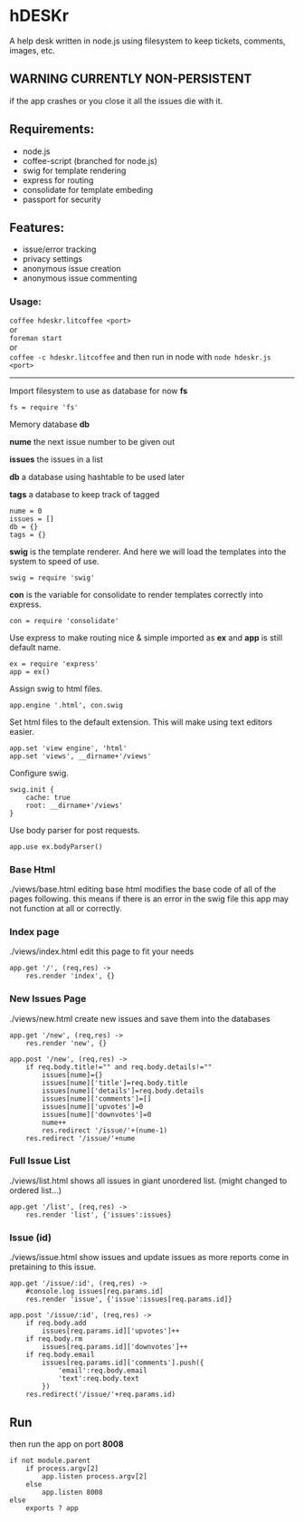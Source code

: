 # hDESKr
A help desk written in node.js using filesystem to keep tickets, comments, images, etc.

## WARNING CURRENTLY NON-PERSISTENT
if the app crashes or you close it all the issues die with it.

## Requirements:
- node.js
- coffee-script (branched for node.js)
- swig for template rendering
- express for routing
- consolidate for template embeding
- passport for security

## Features:
- issue/error tracking
- privacy settings
 - anonymous issue creation
 - anonymous issue commenting

### Usage:
`coffee hdeskr.litcoffee <port>`  
or  
`foreman start`  
or  
`coffee -c hdeskr.litcoffee` and then run in node with `node hdeskr.js <port>`

<hr />

Import filesystem to use as database for now **fs**

    fs = require 'fs'

Memory database **db**

**nume** the next issue number to be given out

**issues** the issues in a list

**db** a database using hashtable to be used later

**tags** a database to keep track of tagged

    nume = 0
    issues = []
    db = {}
    tags = {}

**swig** is the template renderer. And here we will
load the templates into the system to speed of use.

    swig = require 'swig'

**con** is the variable for consolidate to
render templates correctly into express.

    con = require 'consolidate'

Use express to make routing nice & simple
imported as **ex** and **app** is still
default name.

    ex = require 'express'
    app = ex()

Assign swig to html files.

    app.engine '.html', con.swig

Set html files to the default extension.
This will make using text editors easier.

    app.set 'view engine', 'html'
    app.set 'views', __dirname+'/views'

Configure swig.

    swig.init {
        cache: true
        root: __dirname+'/views'
    }


Use body parser for post requests.

    app.use ex.bodyParser()

### Base Html
./views/base.html
editing base html modifies the base code of all of the pages following.
this means if there is an error in the swig file this app may not function at all or correctly.

### Index page
./views/index.html
edit this page to fit your needs

    app.get '/', (req,res) ->
        res.render 'index', {}

### New Issues Page
./views/new.html
create new issues and save them into the databases

    app.get '/new', (req,res) ->
        res.render 'new', {}

    app.post '/new', (req,res) ->
        if req.body.title!="" and req.body.details!=""
            issues[nume]={}
            issues[nume]['title']=req.body.title
            issues[nume]['details']=req.body.details
            issues[nume]['comments']=[]
            issues[nume]['upvotes']=0
            issues[nume]['downvotes']=0
            nume++
            res.redirect '/issue/'+(nume-1)
        res.redirect '/issue/'+nume

### Full Issue List
./views/list.html
shows all issues in giant unordered list. (might changed to ordered list...)

    app.get '/list', (req,res) ->
        res.render 'list', {'issues':issues}

### Issue (id)
./views/issue.html
show issues and update issues as more reports come in pretaining to this issue.

    app.get '/issue/:id', (req,res) ->
        #console.log issues[req.params.id]
        res.render 'issue', {'issue':issues[req.params.id]}
    
    app.post '/issue/:id', (req,res) ->
        if req.body.add
            issues[req.params.id]['upvotes']++
        if req.body.rm
            issues[req.params.id]['downvotes']++
        if req.body.email
            issues[req.params.id]['comments'].push({
                'email':req.body.email
                'text':req.body.text
            })
        res.redirect('/issue/'+req.params.id)

## Run
then run the app on port **8008**

    if not module.parent
        if process.argv[2]
            app.listen process.argv[2]
        else
            app.listen 8008
    else
        exports ? app
